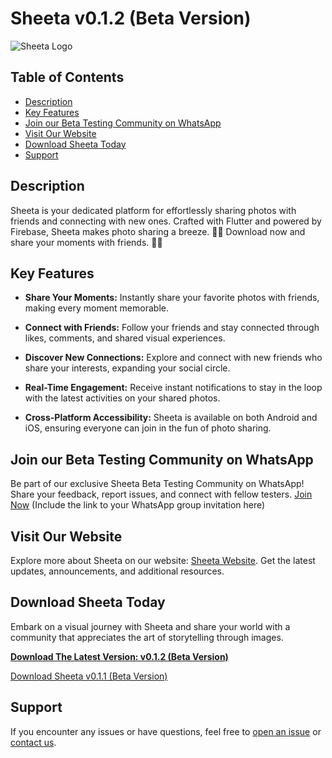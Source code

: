 # Sheeta v0.1.2 (Beta Version)

![Sheeta Logo](https://res.cloudinary.com/duhdjmrqe/image/upload/v1701695066/mohamedmonster/sheeta_tlghpm.png)

## Table of Contents

- [Description](#description)
- [Key Features](#key-features)
- [Join our Beta Testing Community on WhatsApp](#join-our-beta-testing-community-on-whatsapp)
- [Visit Our Website](#visit-our-website)
- [Download Sheeta Today](#download-sheeta-today)
- [Support](#support)

## Description

Sheeta is your dedicated platform for effortlessly sharing photos with friends and connecting with new ones. Crafted with Flutter and powered by Firebase, Sheeta makes photo sharing a breeze. 📸🌟
Download now and share your moments with friends. 🚀📲

## Key Features

- **Share Your Moments:** Instantly share your favorite photos with friends, making every moment memorable.

- **Connect with Friends:** Follow your friends and stay connected through likes, comments, and shared visual experiences.

- **Discover New Connections:** Explore and connect with new friends who share your interests, expanding your social circle.

- **Real-Time Engagement:** Receive instant notifications to stay in the loop with the latest activities on your shared photos.

- **Cross-Platform Accessibility:** Sheeta is available on both Android and iOS, ensuring everyone can join in the fun of photo sharing.

## Join our Beta Testing Community on WhatsApp

Be part of our exclusive Sheeta Beta Testing Community on WhatsApp! Share your feedback, report issues, and connect with fellow testers. [Join Now](https://chat.whatsapp.com/HOgrtctbuuC5bVuP7QHcab) (Include the link to your WhatsApp group invitation here)

## Visit Our Website

Explore more about Sheeta on our website: [Sheeta Website](https://norasahmedx.web.app/mobile/sheeta.html). Get the latest updates, announcements, and additional resources.

## Download Sheeta Today

Embark on a visual journey with Sheeta and share your world with a community that appreciates the art of storytelling through images.

**[Download The Latest Version: v0.1.2 (Beta Version)](https://github.com/Sheeta-Official/Sheeta-Mobile-Releases/releases/tag/v0.1.2)**

[Download Sheeta v0.1.1 (Beta Version)](https://github.com/Sheeta-Official/Sheeta-Mobile-Releases/releases/tag/v0.1.1)

## Support

If you encounter any issues or have questions, feel free to [open an issue](https://norasahmedx.web.app/contact.html) or [contact us](https://norasahmedx.web.app/contact.html).
